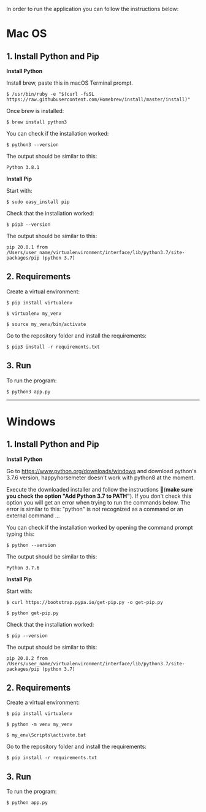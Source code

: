 In order to run the application you can follow the instructions below:

# Mac OS

## 1. Install Python and Pip

**Install Python**

Install brew, paste this in macOS Terminal prompt.
    
    $ /usr/bin/ruby -e "$(curl -fsSL https://raw.githubusercontent.com/Homebrew/install/master/install)"

Once brew is installed:
    
    $ brew install python3
    
You can check if the installation worked:
    
    $ python3 --version
    
The output should be similar to this:
    
    Python 3.8.1


**Install Pip**

Start with:

    $ sudo easy_install pip
    
Check that the installation worked:
    
    $ pip3 --version
    
The output should be similar to this:
    
    pip 20.0.1 from /Users/user_name/virtualenvironment/interface/lib/python3.7/site-packages/pip (python 3.7)
    
    
## 2. Requirements

Create a virtual environment:

    $ pip install virtualenv
    
    $ virtualenv my_venv
    
    $ source my_venv/bin/activate

Go to the repository folder and install the requirements:
    
    $ pip3 install -r requirements.txt
   

## 3. Run 

To run the program:
    
    $ python3 app.py
    
    
------------------------------


# Windows

## 1. Install Python and Pip

**Install Python**

Go to https://www.python.org/downloads/windows and download python's 3.7.6 version, happyhorsemeter doesn't work with python8 at the moment.

Execute the downloaded installer and follow the instructions :rotating_light:(**make sure you check the option "Add Python 3.7 to PATH"**).
If you don't check this option you will get an error when trying to run the commands below. The error is similar to this: "python" is not recognized as a command or an external command ...


You can check if the installation worked by opening the command prompt typing this:
    
    $ python --version
    
The output should be similar to this:
    
    Python 3.7.6
    

**Install Pip**

Start with:

    $ curl https://bootstrap.pypa.io/get-pip.py -o get-pip.py
    
    $ python get-pip.py
    
Check that the installation worked:
    
    $ pip --version
    
The output should be similar to this:
    
    pip 20.0.2 from /Users/user_name/virtualenvironment/interface/lib/python3.7/site-packages/pip (python 3.7)
    
    
## 2. Requirements

Create a virtual environment:

    $ pip install virtualenv
    
    $ python -m venv my_venv
    
    $ my_env\Scripts\activate.bat

Go to the repository folder and install the requirements:
    
    $ pip install -r requirements.txt
   

## 3. Run 

To run the program:
    
    $ python app.py


